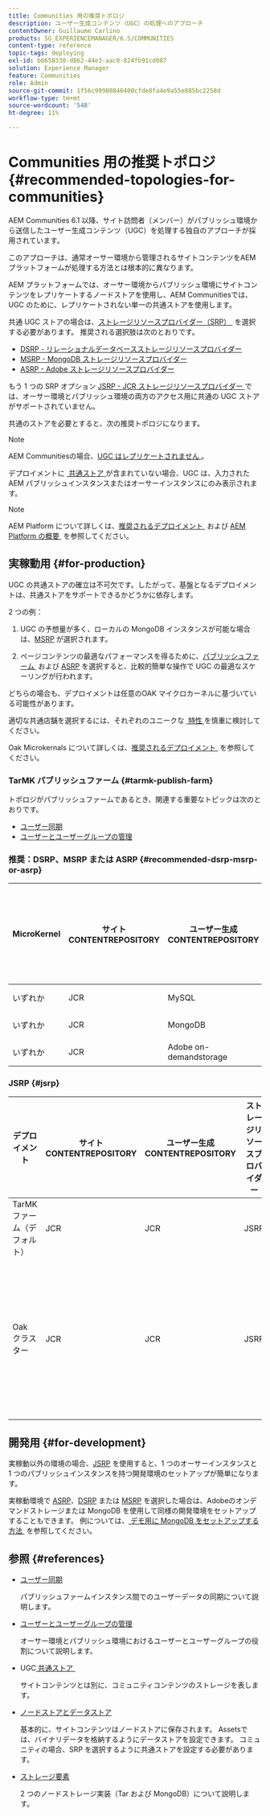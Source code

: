 ```yaml
---
title: Communities 用の推奨トポロジ
description: ユーザー生成コンテンツ（UGC）の処理へのアプローチ
contentOwner: Guillaume Carlino
products: SG_EXPERIENCEMANAGER/6.5/COMMUNITIES
content-type: reference
topic-tags: deploying
exl-id: b6658330-d862-44e3-aac0-824fb91cd087
solution: Experience Manager
feature: Communities
role: Admin
source-git-commit: 1f56c99980846400cfde8fa4e9a55e885bc2258d
workflow-type: tm+mt
source-wordcount: '548'
ht-degree: 11%

---
```


# Communities 用の推奨トポロジ {#recommended-topologies-for-communities}

AEM Communities 6.1 以降、サイト訪問者（メンバー）がパブリッシュ環境から送信したユーザー生成コンテンツ（UGC）を処理する独自のアプローチが採用されています。

このアプローチは、通常オーサー環境から管理されるサイトコンテンツをAEM プラットフォームが処理する方法とは根本的に異なります。

AEM プラットフォームでは、オーサー環境からパブリッシュ環境にサイトコンテンツをレプリケートするノードストアを使用し、AEM Communitiesでは、UGC のために、レプリケートされない単一の共通ストアを使用します。

共通 UGC ストアの場合は、[&#x200B; ストレージリソースプロバイダー（SRP） &#x200B;](working-with-srp.md) を選択する必要があります。 推奨される選択肢は次のとおりです。

* [DSRP - リレーショナルデータベースストレージリソースプロバイダー](dsrp.md)
* [MSRP - MongoDB ストレージリソースプロバイダー](msrp.md)
* [ASRP - Adobe ストレージリソースプロバイダー](asrp.md)

もう 1 つの SRP オプション [JSRP - JCR ストレージリソースプロバイダー &#x200B;](jsrp.md) では、オーサー環境とパブリッシュ環境の両方のアクセス用に共通の UGC ストアがサポートされていません。

共通のストアを必要とすると、次の推奨トポロジになります。

>[!NOTE]
>
>AEM Communitiesの場合、[UGC はレプリケートされません &#x200B;](working-with-srp.md#ugc-never-replicated)。
>
>デプロイメントに [&#x200B; 共通ストア &#x200B;](working-with-srp.md) が含まれていない場合、UGC は、入力されたAEM パブリッシュインスタンスまたはオーサーインスタンスにのみ表示されます。
>

>[!NOTE]
>
>AEM Platform について詳しくは、[&#x200B; 推奨されるデプロイメント &#x200B;](../../help/sites-deploying/recommended-deploys.md) および [AEM Platform の概要 &#x200B;](../../help/sites-deploying/data-store-config.md) を参照してください。

## 実稼動用 {#for-production}

UGC の共通ストアの確立は不可欠です。したがって、基盤となるデプロイメントは、共通ストアをサポートできるかどうかに依存します。

2 つの例：

1. UGC の予想量が多く、ローカルの MongoDB インスタンスが可能な場合は、[MSRP](msrp.md) が選択されます。

1. ページコンテンツの最適なパフォーマンスを得るために、[&#x200B; パブリッシュファーム &#x200B;](../../help/sites-deploying/recommended-deploys.md#tarmk-farm) および [ASRP](asrp.md) を選択すると、比較的簡単な操作で UGC の最適なスケーリングが行われます。

どちらの場合も、デプロイメントは任意のOAK マイクロカーネルに基づいている可能性があります。

適切な共通店舗を選択するには、それぞれのユニークな [&#x200B; 特性 &#x200B;](working-with-srp.md#characteristics-of-srp-options) を慎重に検討してください。

Oak Microkernals について詳しくは、[&#x200B; 推奨されるデプロイメント &#x200B;](../../help/sites-deploying/recommended-deploys.md) を参照してください。

### TarMK パブリッシュファーム {#tarmk-publish-farm}

トポロジがパブリッシュファームであるとき、関連する重要なトピックは次のとおりです。

* [ユーザー同期](sync.md)
* [ユーザーとユーザーグループの管理](users.md)

### 推奨：DSRP、MSRP または ASRP {#recommended-dsrp-msrp-or-asrp}

| MicroKernel | サイト CONTENTREPOSITORY | ユーザー生成 CONTENTREPOSITORY | ストレージリソースプロバイダー | 共通ストア |
|-------------|------------------------|----------------------------------|---------------------------|---------------|
| いずれか | JCR | MySQL | DSRP | はい |
| いずれか | JCR | MongoDB | MSRP | はい |
| いずれか | JCR | Adobe on-demandstorage | ASRP | はい |

### JSRP {#jsrp}


| デプロイメント | サイト CONTENTREPOSITORY | ユーザー生成 CONTENTREPOSITORY | ストレージリソースプロバイダー | 共通ストア |
|----------------------|------------------------|----------------------------------|---------------------------|---------------------------------|
| TarMK ファーム（デフォルト） | JCR | JCR | JSRP | いいえ |
| Oak クラスター | JCR | JCR | JSRP | パブリッシュ環境でのみ使用 |

## 開発用 {#for-development}

実稼動以外の環境の場合、[JSRP](jsrp.md) を使用すると、1 つのオーサーインスタンスと 1 つのパブリッシュインスタンスを持つ開発環境のセットアップが簡単になります。

実稼動環境で [ASRP](asrp.md)、[DSRP](dsrp.md) または [MSRP](msrp.md) を選択した場合は、Adobeのオンデマンドストレージまたは MongoDB を使用して同様の開発環境をセットアップすることもできます。 例については、[&#x200B; デモ用に MongoDB をセットアップする方法 &#x200B;](demo-mongo.md) を参照してください。

## 参照 {#references}

* [ユーザー同期](sync.md)

  パブリッシュファームインスタンス間でのユーザーデータの同期について説明します。

* [ユーザーとユーザーグループの管理](users.md)

  オーサー環境とパブリッシュ環境におけるユーザーとユーザーグループの役割について説明します。

* UGC[&#x200B; 共通ストア &#x200B;](working-with-srp.md)

  サイトコンテンツとは別に、コミュニティコンテンツのストレージを表します。

* [ノードストアとデータストア](../../help/sites-deploying/data-store-config.md)

  基本的に、サイトコンテンツはノードストアに保存されます。 Assetsでは、バイナリデータを格納するようにデータストアを設定できます。 コミュニティの場合、SRP を選択するように共通ストアを設定する必要があります。

* [ストレージ要素](../../help/sites-deploying/storage-elements-in-aem-6.md)

  2 つのノードストレージ実装（Tar および MongoDB）について説明します。
